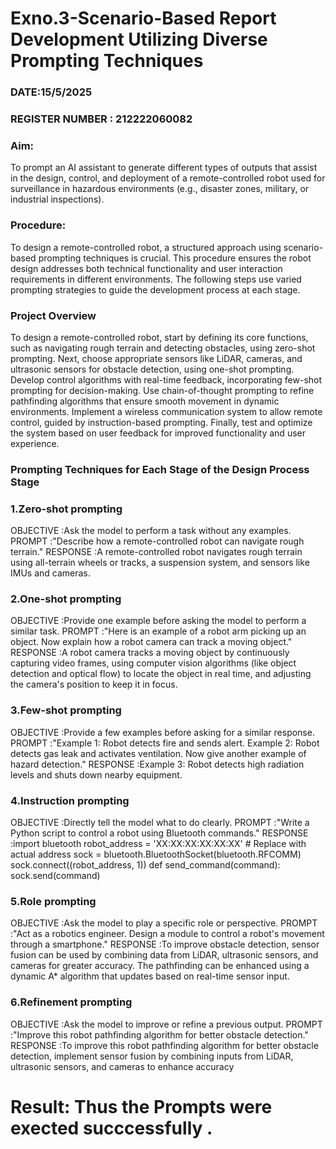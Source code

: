 # Exno.3-Scenario-Based Report Development Utilizing Diverse Prompting Techniques
### DATE:15/5/2025                                                                           
### REGISTER NUMBER : 212222060082
### Aim:
To prompt an AI assistant to generate different types of outputs that assist in the design, control, and deployment of a remote-controlled robot used for surveillance in hazardous environments (e.g., disaster zones, military, or industrial inspections).

### Procedure: 
To design a remote-controlled robot, a structured approach using scenario-based prompting techniques is crucial. This procedure ensures the robot design addresses both technical functionality and user interaction requirements in different environments. The following steps use varied prompting strategies to guide the development process at each stage.

### Project Overview
To design a remote-controlled robot, start by defining its core functions, such as navigating rough terrain and detecting obstacles, using zero-shot prompting. Next, choose appropriate sensors like LiDAR, cameras, and ultrasonic sensors for obstacle detection, using one-shot prompting. Develop control algorithms with real-time feedback, incorporating few-shot prompting for decision-making. Use chain-of-thought prompting to refine pathfinding algorithms that ensure smooth movement in dynamic environments. Implement a wireless communication system to allow remote control, guided by instruction-based prompting. Finally, test and optimize the system based on user feedback for improved functionality and user experience.

### Prompting Techniques for Each Stage of the Design Process Stage 

### 1.Zero-shot prompting
OBJECTIVE :Ask the model to perform a task without any examples.
PROMPT :"Describe how a remote-controlled robot can navigate rough terrain."
RESPONSE :A remote-controlled robot navigates rough terrain using all-terrain wheels or tracks, a suspension system, and sensors like IMUs and cameras.

### 2.One-shot prompting
OBJECTIVE :Provide one example before asking the model to perform a similar task.
PROMPT :"Here is an example of a robot arm picking up an object. Now explain how a robot camera can track a moving object."
RESPONSE :A robot camera tracks a moving object by continuously capturing video frames, using computer vision algorithms (like object detection and optical flow) to locate the object in real time, and adjusting the camera's position to keep it in focus.


### 3.Few-shot prompting
OBJECTIVE :Provide a few examples before asking for a similar response.
PROMPT :"Example 1: Robot detects fire and sends alert. Example 2: Robot detects gas leak and activates ventilation. Now give another example of hazard detection."
RESPONSE :Example 3: Robot detects high radiation levels and shuts down nearby equipment.

### 4.Instruction prompting
OBJECTIVE :Directly tell the model what to do clearly.
PROMPT :"Write a Python script to control a robot using Bluetooth commands."
RESPONSE :import bluetooth
          robot_address = 'XX:XX:XX:XX:XX:XX'  # Replace with actual address 
          sock = bluetooth.BluetoothSocket(bluetooth.RFCOMM)
          sock.connect((robot_address, 1))
          def send_command(command):
          sock.send(command)

### 5.Role prompting
OBJECTIVE :Ask the model to play a specific role or perspective.
PROMPT :"Act as a robotics engineer. Design a module to control a robot's movement through a smartphone."
RESPONSE :To improve obstacle detection, sensor fusion can be used by combining data from LiDAR, ultrasonic sensors, and cameras for greater accuracy. The pathfinding can be enhanced using a dynamic A* algorithm that updates based on real-time sensor input. 

### 6.Refinement prompting
OBJECTIVE :Ask the model to improve or refine a previous output.
PROMPT :"Improve this robot pathfinding algorithm for better obstacle detection."
RESPONSE :To improve this robot pathfinding algorithm for better obstacle detection, implement sensor fusion by combining inputs from LiDAR, ultrasonic sensors, and cameras to enhance accuracy


# Result: Thus the Prompts were exected succcessfully .

